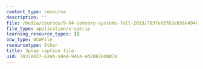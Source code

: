 ```yaml
---
content_type: resource
description: ''
file: /media/courses/9-04-sensory-systems-fall-2013/7837e83762eb58e4946a4d2087e00d7a_LJZi6CZafms.vtt
file_type: application/x-subrip
learning_resource_types: []
ocw_type: OCWFile
resourcetype: Other
title: 3play caption file
uid: 7837e837-62eb-58e4-946a-4d2087e00d7a
---
```

